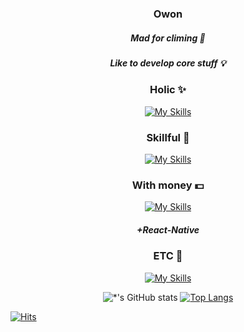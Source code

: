 <div align=center> 
  
### Owon
##### Mad for climing 🧗
##### Like to develop core stuff 💡

### Holic ✨
[![My Skills](https://skills.thijs.gg/icons?i=rust,ts,babel,vite,webpack,yarn,npm&perline=13)](#)

### Skillful 💫
[![My Skills](https://skills.thijs.gg/icons?i=react,next,tailwind,redux,firebase&perline=13)](#)

### With money 💵
[![My Skills](https://skills.thijs.gg/icons?i=vue,pinia,androidstudio,swift&perline=13)](#) 

##### **+React-Native**

### ETC 🙈
[![My Skills](https://skills.thijs.gg/icons?i=kotlin,python,spring,nestjs,mongodb,mysql,aws&perline=13)](#)

![*'s GitHub stats](https://github-readme-stats-sigma-five.vercel.app/api?username=owonie&show_icons=true&theme=radical)
[![Top Langs](https://github-readme-stats.vercel.app/api/top-langs/?username=owonie&langs_count=5&layout=donut&theme=dark)](https://github.com/owonie/Owonie)﻿


  
</div>


[![Hits](https://hits.seeyoufarm.com/api/count/incr/badge.svg?url=https%3A%2F%2Fgithub.com%2FOwonie&count_bg=%2379C83D&title_bg=%23555555&icon=&icon_color=%23E7E7E7&title=hits&edge_flat=false)](https://hits.seeyoufarm.com)
